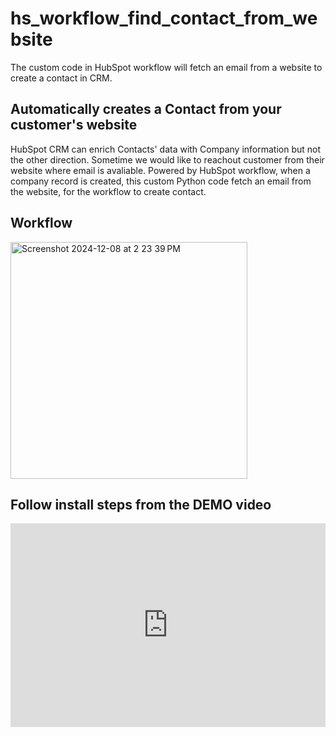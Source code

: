 # hs_workflow_find_contact_from_website
The custom code in HubSpot workflow will fetch an email from a website to create a contact in CRM.

## Automatically creates a Contact from your customer's website
HubSpot CRM can enrich Contacts' data with Company information but not the other direction. Sometime we would like to reachout customer from their website where email is avaliable.
Powered by HubSpot workflow, when a company record is created, this custom Python code fetch an email from the website, for the workflow to create contact.

## Workflow
<img width="379" alt="Screenshot 2024-12-08 at 2 23 39 PM" src="https://github.com/user-attachments/assets/660242f3-5187-4c41-af53-2a6b9268512c">

## Follow install steps from the DEMO video

<div style="position: relative; padding-bottom: 64.61077844311377%; height: 0;"><iframe src="https://www.loom.com/embed/1af8529374b043199e34828b456fb92d?sid=831b5e42-d207-47e7-8ae2-bf54903eca76" frameborder="0" webkitallowfullscreen mozallowfullscreen allowfullscreen style="position: absolute; top: 0; left: 0; width: 100%; height: 100%;"></iframe></div>
